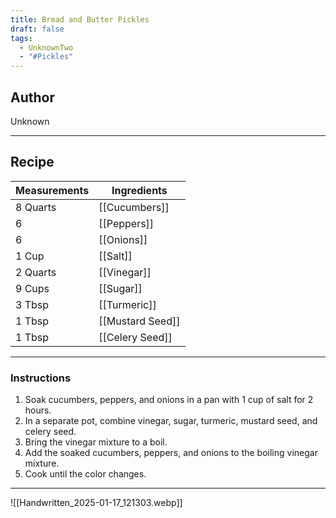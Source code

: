 ```yaml
---
title: Bread and Butter Pickles
draft: false
tags:
  - UnknownTwo
  - "#Pickles"
---
```

## Author
Unknown
___
## Recipe

| Measurements | Ingredients               |
| :----------- | ------------------------- |
|8 Quarts|[[Cucumbers]]|
|6|[[Peppers]]|
|6|[[Onions]]|
|1 Cup|[[Salt]]|
|2 Quarts|[[Vinegar]]|
|9 Cups|[[Sugar]]|
|3 Tbsp|[[Turmeric]]|
|1 Tbsp|[[Mustard Seed]]|
|1 Tbsp|[[Celery Seed]]|
___
### Instructions
1. Soak cucumbers, peppers, and onions in a pan with 1 cup of salt for 2 hours.
2. In a separate pot, combine vinegar, sugar, turmeric, mustard seed, and celery seed.
3. Bring the vinegar mixture to a boil.
4. Add the soaked cucumbers, peppers, and onions to the boiling vinegar mixture.
5. Cook until the color changes.
___
![[Handwritten_2025-01-17_121303.webp]]